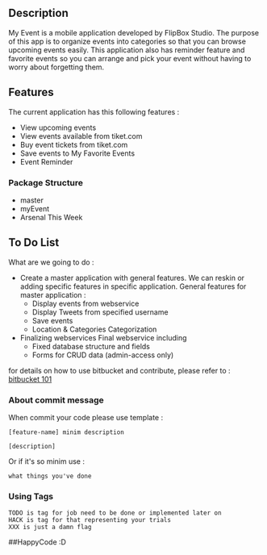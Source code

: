 ## Description
My Event is  a mobile application developed by FlipBox Studio. The purpose of this app is to organize events into categories so that you can browse upcoming events easily. This application also has reminder feature and favorite events so you can arrange and pick your event without having to worry about forgetting them.

## Features
The current application has this following features :
 *  View upcoming events
 *  View events available from tiket.com
 *  Buy event tickets from tiket.com
 *  Save events to My Favorite Events
 *  Event Reminder

### Package Structure
* master
* myEvent
* Arsenal This Week
 
## To Do List
What are we going to do :
 *  Create a master application with general features. We can reskin or adding specific features in specific application.
	General features for master application :
	-  Display events from webservice
	-  Display Tweets from specified username
	-  Save events
	-  Location & Categories Categorization
 *  Finalizing webservices
	Final webservice including
	-  Fixed database structure and fields
	-  Forms for CRUD data (admin-access only)

for details on how to use bitbucket and contribute, please refer to : 
[bitbucket 101](https://confluence.atlassian.com/display/BITBUCKET/bitbucket+101)

### About commit message

When commit your code please use template :

	[feature-name] minim description 

	[description]
	
Or if it's so minim use :

	what things you've done

### Using Tags 

	TODO is tag for job need to be done or implemented later on
	HACK is tag for that representing your trials 
	XXX is just a damn flag 

##HappyCode :D
